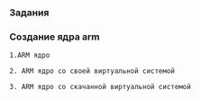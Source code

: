 ### Задания

### Создание ядра arm
    
    1.ARM ядро

    2. ARM ядро со своей виртуальной системой

    3. ARM ядро со скачанной виртуальной системой
